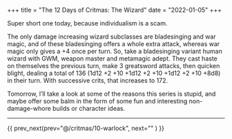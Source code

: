 +++
title = "The 12 Days of Critmas: The Wizard"
date = "2022-01-05"
+++

Super short one today, because individualism is a scam.
<!-- more -->

The only damage increasing wizard subclasses are bladesinging and war magic, and of these bladesinging offers a whole extra attack, whereas war magic only gives a +4 once per turn. So, take a bladesinging variant human wizard with GWM, weapon master and metamagic adept. They cast haste on themselves the previous turn, make 3 greatsword attacks, then quicken blight, dealing a total of 136 (1d12 +2 +10 +1d12 +2 +10 +1d12 +2 +10 +8d8) in their turn. With successive crits, that increases to 172.

Tomorrow, I’ll take a look at some of the reasons this series is stupid, and maybe offer some balm in the form of some fun and interesting non-damage-whore builds or character ideas.
***

{{ prev_next(prev="@/critmas/10-warlock", next="" ) }}
